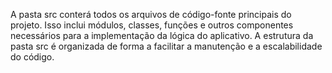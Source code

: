A pasta src conterá todos os arquivos de código-fonte principais do projeto. Isso inclui módulos, classes, funções e outros componentes necessários para a implementação da lógica do aplicativo. A estrutura da pasta src é organizada de forma a facilitar a manutenção e a escalabilidade do código.


